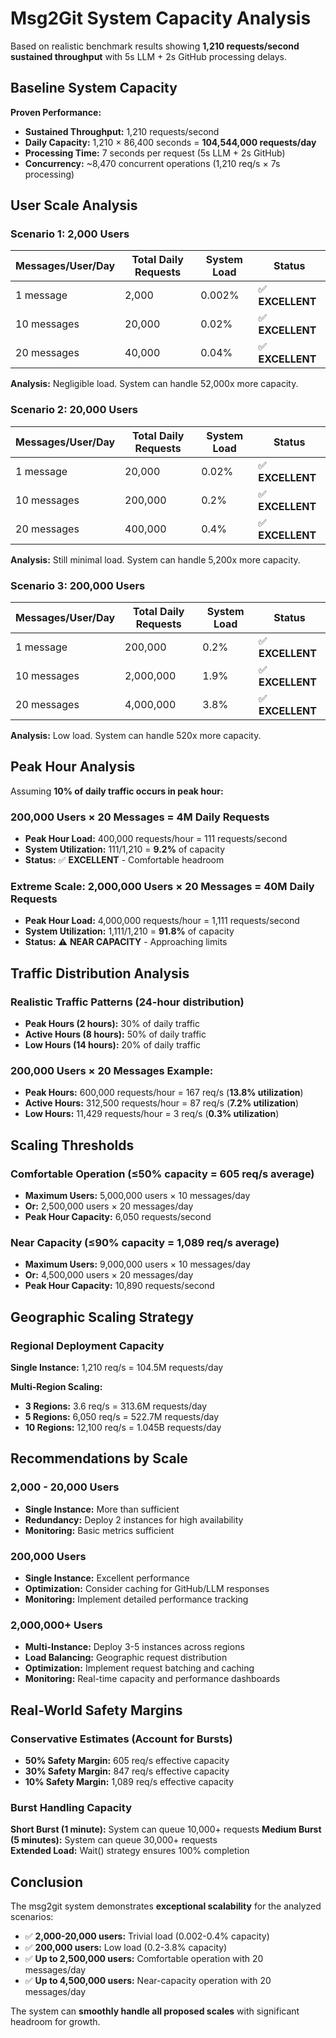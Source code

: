 # Msg2Git System Capacity Analysis

Based on realistic benchmark results showing **1,210 requests/second sustained throughput** with 5s LLM + 2s GitHub processing delays.

## Baseline System Capacity

**Proven Performance:**
- **Sustained Throughput:** 1,210 requests/second
- **Daily Capacity:** 1,210 × 86,400 seconds = **104,544,000 requests/day**
- **Processing Time:** 7 seconds per request (5s LLM + 2s GitHub)
- **Concurrency:** ~8,470 concurrent operations (1,210 req/s × 7s processing)

## User Scale Analysis

### Scenario 1: 2,000 Users
| Messages/User/Day | Total Daily Requests | System Load | Status |
|-------------------|---------------------|-------------|---------|
| 1 message | 2,000 | 0.002% | ✅ **EXCELLENT** |
| 10 messages | 20,000 | 0.02% | ✅ **EXCELLENT** |
| 20 messages | 40,000 | 0.04% | ✅ **EXCELLENT** |

**Analysis:** Negligible load. System can handle 52,000x more capacity.

### Scenario 2: 20,000 Users  
| Messages/User/Day | Total Daily Requests | System Load | Status |
|-------------------|---------------------|-------------|---------|
| 1 message | 20,000 | 0.02% | ✅ **EXCELLENT** |
| 10 messages | 200,000 | 0.2% | ✅ **EXCELLENT** |
| 20 messages | 400,000 | 0.4% | ✅ **EXCELLENT** |

**Analysis:** Still minimal load. System can handle 5,200x more capacity.

### Scenario 3: 200,000 Users
| Messages/User/Day | Total Daily Requests | System Load | Status |
|-------------------|---------------------|-------------|---------|
| 1 message | 200,000 | 0.2% | ✅ **EXCELLENT** |
| 10 messages | 2,000,000 | 1.9% | ✅ **EXCELLENT** |
| 20 messages | 4,000,000 | 3.8% | ✅ **EXCELLENT** |

**Analysis:** Low load. System can handle 520x more capacity.

## Peak Hour Analysis

Assuming **10% of daily traffic occurs in peak hour:**

### 200,000 Users × 20 Messages = 4M Daily Requests
- **Peak Hour Load:** 400,000 requests/hour = 111 requests/second
- **System Utilization:** 111/1,210 = **9.2%** of capacity
- **Status:** ✅ **EXCELLENT** - Comfortable headroom

### Extreme Scale: 2,000,000 Users × 20 Messages = 40M Daily Requests  
- **Peak Hour Load:** 4,000,000 requests/hour = 1,111 requests/second
- **System Utilization:** 1,111/1,210 = **91.8%** of capacity
- **Status:** ⚠️ **NEAR CAPACITY** - Approaching limits

## Traffic Distribution Analysis

### Realistic Traffic Patterns (24-hour distribution)
- **Peak Hours (2 hours):** 30% of daily traffic
- **Active Hours (8 hours):** 50% of daily traffic  
- **Low Hours (14 hours):** 20% of daily traffic

### 200,000 Users × 20 Messages Example:
- **Peak Hours:** 600,000 requests/hour = 167 req/s (**13.8% utilization**)
- **Active Hours:** 312,500 requests/hour = 87 req/s (**7.2% utilization**)
- **Low Hours:** 11,429 requests/hour = 3 req/s (**0.3% utilization**)

## Scaling Thresholds

### Comfortable Operation (≤50% capacity = 605 req/s average)
- **Maximum Users:** 5,000,000 users × 10 messages/day
- **Or:** 2,500,000 users × 20 messages/day
- **Peak Hour Capacity:** 6,050 requests/second

### Near Capacity (≤90% capacity = 1,089 req/s average)
- **Maximum Users:** 9,000,000 users × 10 messages/day  
- **Or:** 4,500,000 users × 20 messages/day
- **Peak Hour Capacity:** 10,890 requests/second

## Geographic Scaling Strategy

### Regional Deployment Capacity
**Single Instance:** 1,210 req/s = 104.5M requests/day

**Multi-Region Scaling:**
- **3 Regions:** 3.6 req/s = 313.6M requests/day
- **5 Regions:** 6,050 req/s = 522.7M requests/day
- **10 Regions:** 12,100 req/s = 1.045B requests/day

## Recommendations by Scale

### 2,000 - 20,000 Users
- **Single Instance:** More than sufficient
- **Redundancy:** Deploy 2 instances for high availability
- **Monitoring:** Basic metrics sufficient

### 200,000 Users
- **Single Instance:** Excellent performance
- **Optimization:** Consider caching for GitHub/LLM responses
- **Monitoring:** Implement detailed performance tracking

### 2,000,000+ Users  
- **Multi-Instance:** Deploy 3-5 instances across regions
- **Load Balancing:** Geographic request distribution
- **Optimization:** Implement request batching and caching
- **Monitoring:** Real-time capacity and performance dashboards

## Real-World Safety Margins

### Conservative Estimates (Account for Bursts)
- **50% Safety Margin:** 605 req/s effective capacity
- **30% Safety Margin:** 847 req/s effective capacity
- **10% Safety Margin:** 1,089 req/s effective capacity

### Burst Handling Capacity
**Short Burst (1 minute):** System can queue 10,000+ requests
**Medium Burst (5 minutes):** System can queue 30,000+ requests  
**Extended Load:** Wait() strategy ensures 100% completion

## Conclusion

The msg2git system demonstrates **exceptional scalability** for the analyzed scenarios:

- ✅ **2,000-20,000 users:** Trivial load (0.002-0.4% capacity)
- ✅ **200,000 users:** Low load (0.2-3.8% capacity)  
- ✅ **Up to 2,500,000 users:** Comfortable operation with 20 messages/day
- ✅ **Up to 4,500,000 users:** Near-capacity operation with 20 messages/day

The system can **smoothly handle all proposed scales** with significant headroom for growth.
